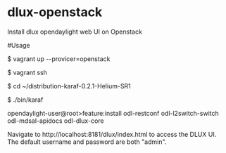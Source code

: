 # dlux-openstack
Install dlux opendaylight web UI on Openstack


#Usage

$ vagrant up --provicer=openstack

$ vagrant ssh

$ cd ~/distribution-karaf-0.2.1-Helium-SR1

$ ./bin/karaf


opendaylight-user@root>feature:install odl-restconf odl-l2switch-switch odl-mdsal-apidocs odl-dlux-core

Navigate to http://localhost:8181/dlux/index.html to access the DLUX UI.
The default username and password are both "admin".
